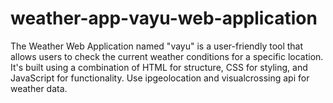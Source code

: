 # weather-app-vayu-web-application
The Weather Web Application named  "vayu" is a user-friendly tool that allows users to check the current weather conditions for a specific location. It's built using a combination of HTML for structure, CSS for styling, and JavaScript for functionality. Use ipgeolocation and visualcrossing api for weather data. 
